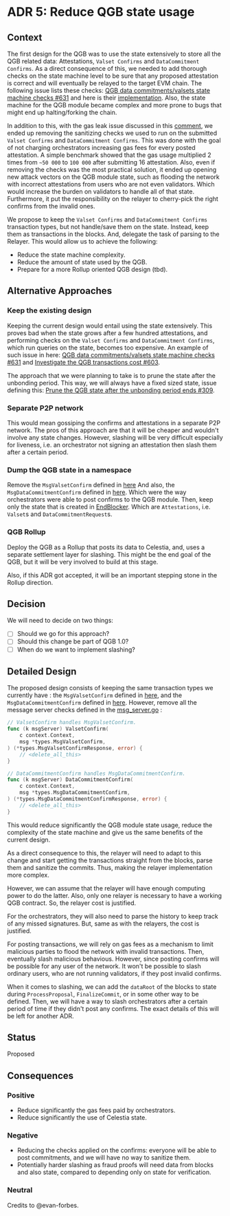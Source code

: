 # ADR 5: Reduce QGB state usage

## Context

The first design for the QGB was to use the state extensively to store all the QGB related data: Attestations, `Valset Confirms` and `DataCommitment Confirms`.
As a direct consequence of this, we needed to add thorough checks on the state machine level to be sure that any proposed attestation is correct and will eventually be relayed to the target EVM chain.
The following issue lists these checks: [QGB data commitments/valsets state machine checks #631](https://github.com/celestiaorg/celestia-app/issues/631) and here is their [implementation](https://github.com/celestiaorg/celestia-app/blob/d63b99891023d153ea5937e4f3c1907a784654d8/x/qgb/keeper/msg_server.go#L28-L262).
Also, the state machine for the QGB module became complex and more prone to bugs that might end up halting/forking the chain.

In addition to this, with the gas leak issue discussed in this [comment](https://github.com/celestiaorg/celestia-app/issues/631#issuecomment-1220848130), we ended up removing the sanitizing checks we used to run on the submitted `Valset Confirms` and `DataCommitment Confirms`.
This was done with the goal of not charging orchestrators increasing gas fees for every posted attestation.
A simple benchmark showed that the gas usage multiplied 2 times from `~50 000` to `100 000` after submitting 16 attestation.
Also, even if removing the checks was the most practical solution, it ended up opening new attack vectors on the QGB module state, such as flooding the network with incorrect attestations from users who are not even validators. Which would increase the burden on validators to handle all of that state.
Furthermore, it put the responsibility on the relayer to cherry-pick the right confirms from the invalid ones.

We propose to keep the `Valset Confirms` and `DataCommitment Confirms` transaction types, but not handle/save them on the state. Instead, keep them as transactions in the blocks. And, delegate the task of parsing to the Relayer. This would allow us to achieve the following:

- Reduce the state machine complexity.
- Reduce the amount of state used by the QGB.
- Prepare for a more Rollup oriented QGB design (tbd).

## Alternative Approaches

### Keep the existing design

Keeping the current design would entail using the state extensively.
This proves bad when the state grows after a few hundred attestations, and performing checks on the `Valset Confirms` and `DataCommitment Confirms`, which run queries on the state, becomes too expensive.
An example of such issue in here: [QGB data commitments/valsets state machine checks #631](https://github.com/celestiaorg/celestia-app/issues/631) and [Investigate the QGB transactions cost #603](https://github.com/celestiaorg/celestia-app/issues/603).

The approach that we were planning to take is to prune the state after the unbonding period.
This way, we will always have a fixed sized state, issue defining this: [Prune the QGB state after the unbonding period ends #309](https://github.com/celestiaorg/celestia-app/issues/309).

### Separate P2P network

This would mean gossiping the confirms and attestations in a separate P2P network.
The pros of this approach are that it will be cheaper and wouldn't involve any state changes.
However, slashing will be very difficult especially for liveness, i.e. an orchestrator not signing an attestation then slash them after a certain period.

### Dump the QGB state in a namespace

Remove the `MsgValsetConfirm` defined in [here](https://github.com/celestiaorg/celestia-app/blob/a965914b8a467f0384b17d9a8a0bb1ac62f384db/proto/qgb/msgs.proto#L24-L49)
And also, the `MsgDataCommitmentConfirm` defined in [here](
https://github.com/celestiaorg/celestia-app/blob/a965914b8a467f0384b17d9a8a0bb1ac62f384db/proto/qgb/msgs.proto#L55-L76).
Which were the way orchestrators were able to post confirms to the QGB module.
Then, keep only the state that is created in [EndBlocker](https://github.com/celestiaorg/celestia-app/blob/a965914b8a467f0384b17d9a8a0bb1ac62f384db/x/qgb/abci.go#L12-L16).
Which are `Attestations`, i.e. `Valset`s and `DataCommitmentRequest`s.

### QGB Rollup

Deploy the QGB as a Rollup that posts its data to Celestia, and, uses a separate settlement layer for slashing.
This might be the end goal of the QGB, but it will be very involved to build at this stage.

Also, if this ADR got accepted, it will be an important stepping stone in the Rollup direction.

## Decision

We will need to decide on two things:

- [ ] Should we go for this approach?
- [ ] Should this change be part of QGB 1.0?
- [ ] When do we want to implement slashing?

## Detailed Design

The proposed design consists of keeping the same transaction types we currently have : the `MsgValsetConfirm` defined in [here](https://github.com/celestiaorg/celestia-app/blob/a965914b8a467f0384b17d9a8a0bb1ac62f384db/proto/qgb/msgs.proto#L24-L49), and the `MsgDataCommitmentConfirm` defined in [here](
https://github.com/celestiaorg/celestia-app/blob/a965914b8a467f0384b17d9a8a0bb1ac62f384db/proto/qgb/msgs.proto#L55-L76). However, remove  all the message server checks defined in the [msg_server.go](https://github.com/celestiaorg/celestia-app/blob/qgb-integration/x/qgb/keeper/msg_server.go) :

```go
// ValsetConfirm handles MsgValsetConfirm.
func (k msgServer) ValsetConfirm(
    c context.Context,
    msg *types.MsgValsetConfirm,
) (*types.MsgValsetConfirmResponse, error) {
    // <delete_all_this>
}

// DataCommitmentConfirm handles MsgDataCommitmentConfirm.
func (k msgServer) DataCommitmentConfirm(
    c context.Context,
    msg *types.MsgDataCommitmentConfirm,
) (*types.MsgDataCommitmentConfirmResponse, error) {
    // <delete_all_this>
}
```

This would reduce significantly the QGB module state usage, reduce the complexity of the state machine and give us the same benefits of the current design.

As a direct consequence to this, the relayer will need to adapt to this change and start getting the transactions straight from the blocks, parse them and sanitize the commits. Thus, making the relayer implementation more complex.

However, we can assume that the relayer will have enough computing power to do the latter. Also, only one relayer is necessary to have a working QGB contract. So, the relayer cost is justified.

For the orchestrators, they will also need to parse the history to keep track of any missed signatures. But, same as with the relayers, the cost is justified.

For posting transactions, we will rely on gas fees as a mechanism to limit malicious parties to flood the network with invalid transactions. Then, eventually slash malicious behavious. However, since posting confirms will be possible for any user of the network. It won't be possible to slash ordinary users, who are not running validators, if they post invalid confirms.

When it comes to slashing, we can add the `dataRoot` of the blocks to state during `ProcessProposal`,  `FinalizeCommit`, or in some other way to be defined. Then, we will have a way to slash orchestrators after a certain period of time if they didn't post any confirms. The exact details of this will be left for another ADR.

## Status

Proposed

## Consequences

### Positive

- Reduce significantly the gas fees paid by orchestrators.
- Reduce significantly the use of Celestia state.

### Negative

- Reducing the checks applied on the confirms: everyone will be able to post commitments, and we will have no way to sanitize them.
- Potentially harder slashing as fraud proofs will need data from blocks and also state, compared to depending only on state for verification.

### Neutral

Credits to @evan-forbes.
